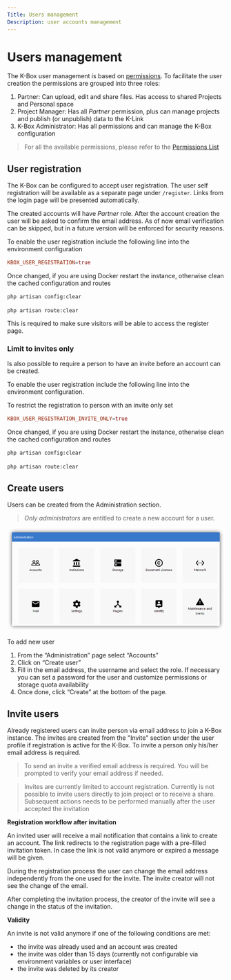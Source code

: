 ```yaml
---
Title: Users management
Description: user accounts management
---
```


# Users management

The K-Box user management is based on [permissions](./permissions.md). 
To facilitate the user creation the permissions are grouped into three roles:

1. Partner: Can upload, edit and share files. Has access to shared Projects and Personal space
2. Project Manager: Has all _Partner_ permission, plus can manage projects and publish (or unpublish) data to the K-Link
3. K-Box Administrator: Has all permissions and can manage the K-Box configuration

> For all the available permissions, please refer to the [Permissions List](./permissions.md)


## User registration

The K-Box can be configured to accept user registration.
The user self registration will be available as a separate page under `/register`.
Links from the login page will be presented automatically.

The created accounts will have _Partner_ role.
After the account creation the user will be asked to confirm the email address.
As of now email verification can be skipped, but in a future version will be
enforced for security reasons.

To enable the user registration include the following line into the environment configuration

```conf
KBOX_USER_REGISTRATION=true
```

Once changed, if you are using Docker restart the instance, otherwise clean the cached configuration and routes

```
php artisan config:clear

php artisan route:clear
```

This is required to make sure visitors will be able to access the register page.

### Limit to invites only

Is also possible to require a person to have an invite before an account can be created.

To enable the user registration include the following line into the environment configuration.

To restrict the registration to person with an invite only set

```conf
KBOX_USER_REGISTRATION_INVITE_ONLY=true
```

Once changed, if you are using Docker restart the instance, otherwise clean the cached configuration and routes

```
php artisan config:clear

php artisan route:clear
```

## Create users

Users can be created from the Administration section.

> _Only administrators_ are entitled to create a new account for a user.

![Admin](../user/images/admin-page.PNG)

To add new user

1. From the “Administration” page select “Accounts”
2. Click on “Create user”
3. Fill in the email address, the username and select the role.
   If necessary you can set a password for the user and customize permissions or storage quota availability
4. Once done, click “Create” at the bottom of the page.

## Invite users

Already registered users can invite person via email address to join a K-Box instance. 
The invites are created from the "Invite" section under the user profile if registration is active for the K-Box.
To invite a person only his/her email address is required.

> To send an invite a verified email address is required. You will be prompted to verify your email address if needed.

> Invites are currently limited to account registration. Currently is not possible to invite users directly to
join project or to receive a share. Subsequent actions needs to be performed manually after the user 
accepted the invitation

**Registration workflow after invitation**

An invited user will receive a mail notification that contains a link to create an account. 
The link redirects to the registration page with a pre-filled invitation token. In case the link is not valid anymore
or expired a message will be given.

During the registration process the user can change the email address independently from the one used for the invite.
The invite creator will not see the change of the email.

After completing the invitation process, the creator of the invite will see a change in the status of the invitation.

**Validity**

An invite is not valid anymore if one of the following conditions are met:

- the invite was already used and an account was created
- the invite was older than 15 days (currently not configurable via environment variables or user interface)
- the invite was deleted by its creator
